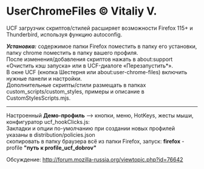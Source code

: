 # UserChromeFiles © Vitaliy V.
UCF загрузчик скриптов/стилей расширяет возможности Firefox 115+ и Thunderbird, используя функцию autoconfig.

***Установка:*** содержимое папки Firefox поместить в папку его установки, папку chrome поместить в папку вашего профиля.  
После изменения/добавления скриптов нажать в about:support «Очистить кэш запуска» или в UCF-диалоге «Перезапустить*».  
В окне UCF (кнопка Шестерня или about:user-chrome-files) включить нужные панели и настройки.  
Дополнительные скрипты/стили размещать в папках custom_scripts/custom_styles, примеры и описание в CustomStylesScripts.mjs.

---
Настроенный **Демо-профиль** –> кнопки, меню, HotKeys, жесты мыши, конфигуратор ucf_hookClicks.js:  
Закладки и опции по-умолчанию при создании новых профилей указаны в distribution/policies.json  
скопировать в папку браузера всё из папки Firefox, запуск: **firefox** -profile **"путь к profile_ucf_dobrov"**

Обсуждение: http://forum.mozilla-russia.org/viewtopic.php?id=76642

